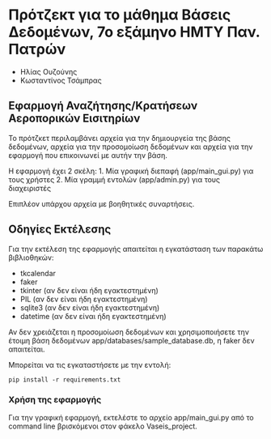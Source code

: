 # Πρότζεκτ για το μάθημα Βάσεις Δεδομένων, 7ο εξάμηνο ΗΜΤΥ Παν. Πατρών

- Ηλίας Ουζούνης
- Κωσταντίνος Τσάμπρας

## Εφαρμογή Αναζήτησης/Κρατήσεων Αεροπορικών Εισιτηρίων

Το πρότζκετ περιλαμβάνει αρχεία για την δημιουργεία της βάσης δεδομένων, αρχεία για την προσομοίωση δεδομένων και αρχεία για την εφαρμογή που επικοινωνεί με αυτήν την βάση. 

Η εφαρμογή έχει 2 σκέλη:
    1. Μία γραφική διεπαφή (app/main_gui.py) για τους χρήστες
    2. Μία γραμμή εντολών (app/admin.py) για τους διαχειριστές

Επιπλέον υπάρχου αρχεία με βοηθητικές συναρτήσεις.

## Οδηγίες Εκτέλεσης 

Για την εκτέλεση της εφαρμογής απαιτείται η εγκατάσταση των παρακάτω βιβλιοθηκών:

- tkcalendar
- faker
- tkinter (αν δεν είναι ήδη εγακτεστημένη)
- PIL (αν δεν είναι ήδη εγακτεστημένη)
- sqlite3 (αν δεν είναι ήδη εγακτεστημένη)
- datetime (αν δεν είναι ήδη εγακτεστημένη)

Αν δεν χρειάζεται η προσομοίωση δεδομένων και χρησιμοποιήσετε την έτοιμη βάση δεδομένων app/databases/sample_database.db, η faker δεν απαιτείται.

Μπορείται να τις εγκαταστήσετε με την εντολή:

```shell
pip install -r requirements.txt
```

### Χρήση της εφαρμογής

Για την γραφική εφαρμογή, εκτελέστε το αρχείο app/main_gui.py από το command line βρισκόμενοι στον φάκελο Vaseis_project.